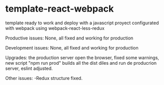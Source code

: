 # template-react-webpack
template ready to work and deploy with a javascript proyect configurated with webpack using webpack-react-less-redux

Productive issues: None, all fixed and working for production

Development issues: None, all fixed and working for production

Upgrades: the production server open the browser, fixed some warnings, new script "npm run prod" builds all the dist diles and run de producrion server, eslint adjusted.

Other issues:
-Redux structure fixed.
